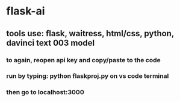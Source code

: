 # flask-ai
## tools use: flask, waitress, html/css, python, davinci text 003 model
### to again, reopen api key and copy/paste to the code
### run by typing: python flaskproj.py on vs code terminal
### then go to localhost:3000
